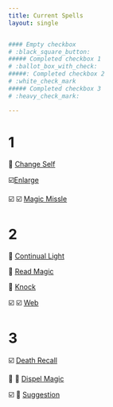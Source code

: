 ```yaml
---
title: Current Spells
layout: single


#### Empty checkbox   
# :black_square_button: 
##### Completed checkbox 1   
# :ballot_box_with_check: 
#####: Completed checkbox 2    
# :white_check_mark
##### Completed checkbox 3  
# :heavy_check_mark: 

---
```


# 1

:black_square_button: [Change Self](https://scottjbennett.com/toee/spells/#change-self) 

:ballot_box_with_check:[Enlarge](https://scottjbennett.com/toee/spells/#enlarge)

:ballot_box_with_check: :ballot_box_with_check:  [Magic Missle](https://scottjbennett.com/toee/spells/#magic-missile)   

# 2

:black_square_button:  [Continual Light](https://scottjbennett.com/toee/spells/#continual-light)

:black_square_button:  [Read Magic](https://scottjbennett.com/toee/spells/#read-magic)

:black_square_button: [Knock](https://scottjbennett.com/toee/spells/#knock)

:ballot_box_with_check: :ballot_box_with_check:  [Web](https://scottjbennett.com/toee/spells/#web)

# 3

:ballot_box_with_check: [Death Recall](https://scottjbennett.com/toee/spells/#death-recall)

:black_square_button: :black_square_button:  [Dispel Magic](https://scottjbennett.com/toee/spells/#dispel-magic)

:ballot_box_with_check: :black_square_button:  [Suggestion](https://scottjbennett.com/toee/spells/#suggestion) 
